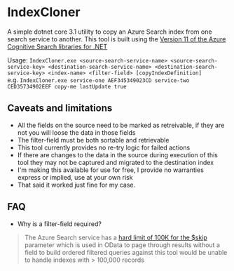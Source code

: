 # IndexCloner

A simple dotnet core 3.1 utility to copy an Azure Search index from one search service to another. This tool is built using the [Version 11 of the Azure Cognitive Search libraries for .NET](https://docs.microsoft.com/en-us/dotnet/api/overview/azure/search?view=azure-dotnet)

Usage: `IndexCloner.exe <source-search-service-name> <source-search-service-key> <destination-search-service-name> <destination-search-service-key> <index-name> <filter-field> [copyIndexDefinition]`  
e.g. `IndexCloner.exe service-one AEF345349023CD service-two CED35734902EEF copy-me lastUpdate true`

## Caveats and limitations

* All the fields on the source need to be marked as retreivable, if they are not you will loose the data in those fields
* The filter-field must be both sortable and retrievable
* This tool currently provides no re-try logic for failed actions
* If there are changes to the data in the source during execution of this tool they may not be captured and migrated to the destination index
* I'm making this available for use for free, I provide no warranties express or implied, use at your own risk
* That said it worked just fine for my case.

## FAQ

* Why is a filter-field required?  

> The Azure Search service has a [hard limit of 100K for the $skip](https://docs.microsoft.com/en-us/rest/api/searchservice/search-documents#skip-optional)
parameter which is used in OData to page through results without a field to build ordered filtered queries against
this tool would be unable to handle indexes with > 100,000 records
